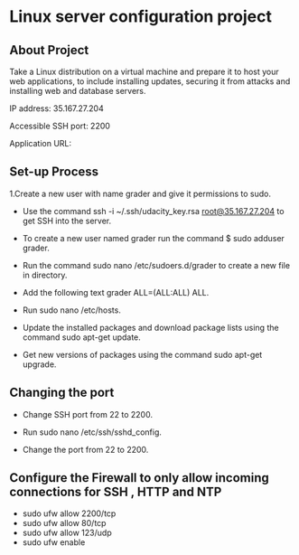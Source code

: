 # Linux server configuration project

## About Project

Take a Linux distribution on a virtual machine and prepare it to host your web applications, to include installing updates, securing it from attacks and installing web and database servers.

IP address: 35.167.27.204

Accessible SSH port: 2200

Application URL: 

## Set-up Process

1.Create a new user with name grader and give it permissions to sudo.

* Use the command ssh -i ~/.ssh/udacity_key.rsa root@35.167.27.204 to get SSH into the server.

* To create a new user named grader run the command $ sudo adduser grader.

* Run the command sudo nano /etc/sudoers.d/grader to create a new file in directory.

* Add the following text grader ALL=(ALL:ALL) ALL.

* Run sudo nano /etc/hosts.

* Update the installed packages and download package lists using the command sudo apt-get update.

* Get new versions of packages using the command sudo apt-get upgrade.

## Changing the port

* Change SSH port from 22 to 2200.

* Run sudo nano /etc/ssh/sshd_config.

* Change the port from 22 to 2200.

## Configure the Firewall to only allow incoming connections for SSH , HTTP and NTP

* sudo ufw allow 2200/tcp
* sudo ufw allow 80/tcp
* sudo ufw allow 123/udp
* sudo ufw enable





